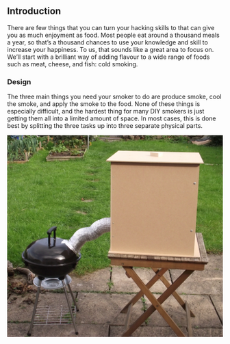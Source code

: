 ## Introduction

There are few things that you can turn your hacking skills to that can give you as much enjoyment as food. Most people eat around a thousand meals a year, so that’s a thousand chances to use your knowledge and skill to increase your happiness. To us, that sounds like a great area to focus on. We’ll start with a brilliant way of adding flavour to a wide range of foods such as meat, cheese, and fish: cold smoking. 

### Design

The three main things you need your smoker to do are produce smoke, cool the smoke, and apply the smoke to the food. None of these things is especially difficult, and the hardest thing for many DIY smokers is just getting them all into a limited amount of space. In most cases, this is done best by splitting the three tasks up into three separate physical parts.

![smoker](images/smoker1.jpg)

